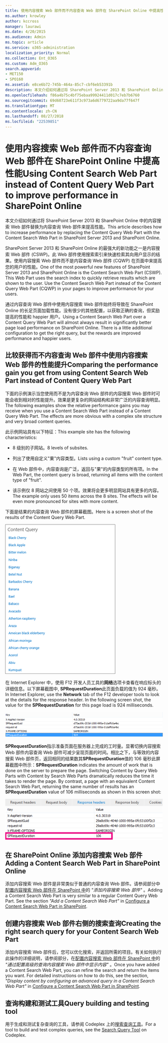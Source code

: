 ```yaml
---
title: 使用内容搜索 Web 部件而不内容查询 Web 部件在 SharePoint Online 中提高性能
ms.author: krowley
author: kccross
manager: laurawi
ms.date: 4/20/2015
ms.audience: Admin
ms.topic: article
ms.service: o365-administration
localization_priority: Normal
ms.collection: Ent_O365
ms.custom: Adm_O365
search.appverid:
- MET150
- SPO160
ms.assetid: e8ce6b72-745b-464a-85c7-cbf6eb53391b
description: 本文介绍如何通过将 SharePoint Server 2013 和 SharePoint Online 中的内容搜索 Web 部件替换为内容查询 Web 部件来提高性能。
ms.openlocfilehash: f86a4b75c4bf75ebaa99924411d017c7eb7b6760
ms.sourcegitcommit: 69d60723e611f3c973a6d6779722aa9da77f647f
ms.translationtype: MT
ms.contentlocale: zh-CN
ms.lasthandoff: 08/27/2018
ms.locfileid: "22539851"
---
```

# <a name="using-content-search-web-part-instead-of-content-query-web-part-to-improve-performance-in-sharepoint-online"></a><span data-ttu-id="00aaa-103">使用内容搜索 Web 部件而不内容查询 Web 部件在 SharePoint Online 中提高性能</span><span class="sxs-lookup"><span data-stu-id="00aaa-103">Using Content Search Web Part instead of Content Query Web Part to improve performance in SharePoint Online</span></span>

<span data-ttu-id="00aaa-104">本文介绍如何通过将 SharePoint Server 2013 和 SharePoint Online 中的内容搜索 Web 部件替换为内容查询 Web 部件来提高性能。</span><span class="sxs-lookup"><span data-stu-id="00aaa-104">This article describes how to increase performance by replacing the Content Query Web Part with the Content Search Web Part in SharePoint Server 2013 and SharePoint Online.</span></span>
  
<span data-ttu-id="00aaa-p101">SharePoint Server 2013 和 SharePoint Online 的最强大的新功能之一是内容搜索 Web 部件 (CSWP)。此 Web 部件使用搜索索引来快速检索其向用户显示的结果。使用内容搜索 Web 部件而不是内容查询 Web 部件 (CQWP) 在页面中来提高您的用户的性能。</span><span class="sxs-lookup"><span data-stu-id="00aaa-p101">One of the most powerful new features of SharePoint Server 2013 and SharePoint Online is the Content Search Web Part (CSWP). This Web Part uses the search index to quickly retrieve results which are shown to the user. Use the Content Search Web Part instead of the Content Query Web Part (CQWP) in your pages to improve performance for your users.</span></span>
  
<span data-ttu-id="00aaa-p102">通过内容查询 Web 部件中使用内容搜索 Web 部件始终将导致在 SharePoint Online 的长足页面加载性能。没有很少的其他配置，以获取正确的查询，但奖励提高的性能和 happier 用户。</span><span class="sxs-lookup"><span data-stu-id="00aaa-p102">Using a Content Search Web Part over a Content Query Web Part will almost always result in significantly better page load performance on SharePoint Online. There is a little additional configuration to get the right query, but the rewards are improved performance and happier users.</span></span>
  
## <a name="comparing-the-performance-gain-you-get-from-using-content-search-web-part-instead-of-content-query-web-part"></a><span data-ttu-id="00aaa-110">比较获得而不内容查询 Web 部件中使用内容搜索 Web 部件的性能提升</span><span class="sxs-lookup"><span data-stu-id="00aaa-110">Comparing the performance gain you get from using Content Search Web Part instead of Content Query Web Part</span></span>

<span data-ttu-id="00aaa-p103">下面的示例演示当您使用而不是为内容查询 Web 部件的内容搜索 Web 部件时可能会收到相对的性能提升。效果是更复杂的网站结构和非常广泛的内容查询明显。</span><span class="sxs-lookup"><span data-stu-id="00aaa-p103">The following examples show the relative performance gains you may receive when you use a Content Search Web Part instead of a Content Query Web Part. The effects are more obvious with a complex site structure and very broad content queries.</span></span>
  
<span data-ttu-id="00aaa-113">此示例网站具有以下特征：</span><span class="sxs-lookup"><span data-stu-id="00aaa-113">This example site has the following characteristics:</span></span>
  
- <span data-ttu-id="00aaa-114">8 级别的子网站。</span><span class="sxs-lookup"><span data-stu-id="00aaa-114">8 levels of subsites.</span></span>
    
- <span data-ttu-id="00aaa-115">列出了使用自定义"果"内容类型。</span><span class="sxs-lookup"><span data-stu-id="00aaa-115">Lists using a custom "fruit" content type.</span></span>
    
- <span data-ttu-id="00aaa-116">在 Web 部件中，内容查询是广泛，返回与"果"的内容类型的所有项。</span><span class="sxs-lookup"><span data-stu-id="00aaa-116">In the Web Part, the content query is broad, returning all items with the content type of "fruit".</span></span>
    
- <span data-ttu-id="00aaa-p104">该示例仅 8 网站之间使用 50 个项。效果将会更多明显网站具有更多的内容。</span><span class="sxs-lookup"><span data-stu-id="00aaa-p104">The example only uses 50 items across the 8 sites. The effects will be even more pronounced for sites with more content.</span></span>
    
<span data-ttu-id="00aaa-119">下面是结果的内容查询 Web 部件的屏幕截图。</span><span class="sxs-lookup"><span data-stu-id="00aaa-119">Here is a screen shot of the results of the Content Query Web Part.</span></span>
  
![显示 Web 部件的内容查询的图形](media/b3d41f20-dfe5-46ed-9c0a-31057e82de33.png)
  
<span data-ttu-id="00aaa-p105">在 Internet Explorer 中，使用 F12 开发人员工具的**网络**选项卡查看在响应标头的详细信息。以下屏幕截图中, **SPRequestDuration**此页面负载的值为 924 毫秒。</span><span class="sxs-lookup"><span data-stu-id="00aaa-p105">In Internet Explorer, use the **Network** tab of the F12 developer tools to look at the details for the response header. In the following screen shot, the value for the **SPRequestDuration** for this page load is 924 milliseconds.</span></span> 
  
![显示请求持续时间为 924 的屏幕截图](media/343571f2-a249-4de2-bc11-2cee93498aea.png)
  
 <span data-ttu-id="00aaa-p106">**SPRequestDuration**指示准备页面在服务器上完成的工时量。显著切换内容搜索 Web 部件内容查询 Web 部件可减少呈现页面的时间。相比之下，与等效的内容搜索 Web 部件页，返回相同的结果数其**SPRequestDuration**值的 106 毫秒此屏幕截图中所示：</span><span class="sxs-lookup"><span data-stu-id="00aaa-p106">**SPRequestDuration** indicates the amount of work that is done on the server to prepare the page. Switching Content by Query Web Parts with Content by Search Web Parts dramatically reduces the time it takes to render the page. By contrast, a page with an equivalent Content Search Web Part, returning the same number of results has an **SPRequestDuration** value of 106 milliseconds as shown in this screen shot:</span></span> 
  
![显示请求持续时间为 106 的屏幕截图](media/b46387ac-660d-4e5e-a11c-cc430e912962.png)
  
## <a name="adding-a-content-search-web-part-in-sharepoint-online"></a><span data-ttu-id="00aaa-128">在 SharePoint Online 添加内容搜索 Web 部件</span><span class="sxs-lookup"><span data-stu-id="00aaa-128">Adding a Content Search Web Part in SharePoint Online</span></span>

<span data-ttu-id="00aaa-p107">添加内容搜索 Web 部件是非常类似于普通的内容查询 Web 部件。请参阅部分中[配置内容搜索 Web 部件在 SharePoint 中](https://support.office.com/article/Configure-a-Content-Search-Web-Part-in-SharePoint-0dc16de1-dbe4-462b-babb-bf8338c36c9a)的 *"添加内容搜索 Web 部件"* 。</span><span class="sxs-lookup"><span data-stu-id="00aaa-p107">Adding a Content Search Web Part is very similar to a regular Content Query Web Part. See the section  *"Add a Content Search Web Part"*  in [Configure a Content Search Web Part in SharePoint](https://support.office.com/article/Configure-a-Content-Search-Web-Part-in-SharePoint-0dc16de1-dbe4-462b-babb-bf8338c36c9a).</span></span>
  
## <a name="creating-the-right-search-query-for-your-content-search-web-part"></a><span data-ttu-id="00aaa-131">创建内容搜索 Web 部件右侧的搜索查询</span><span class="sxs-lookup"><span data-stu-id="00aaa-131">Creating the right search query for your Content Search Web Part</span></span>

<span data-ttu-id="00aaa-p108">添加内容搜索 Web 部件后，您可以优化搜索，并返回所需的项目。有关如何执行此操作的详细说明，请参阅部分，在[配置内容搜索 Web 部件在 SharePoint 中](https://support.office.com/article/Configure-a-Content-Search-Web-Part-in-SharePoint-0dc16de1-dbe4-462b-babb-bf8338c36c9a)的 *"通过配置高级的查询内容搜索 Web 部件中显示内容"* 。</span><span class="sxs-lookup"><span data-stu-id="00aaa-p108">Once you have added a Content Search Web Part, you can refine the search and return the items you want. For detailed instructions on how to do this, see the section,  *"Display content by configuring an advanced query in a Content Search Web Part"*  in [Configure a Content Search Web Part in SharePoint](https://support.office.com/article/Configure-a-Content-Search-Web-Part-in-SharePoint-0dc16de1-dbe4-462b-babb-bf8338c36c9a).</span></span>
  
## <a name="query-building-and-testing-tool"></a><span data-ttu-id="00aaa-134">查询构建和测试工具</span><span class="sxs-lookup"><span data-stu-id="00aaa-134">Query building and testing tool</span></span>

<span data-ttu-id="00aaa-135">用于生成和测试复杂查询的工具，请参阅 Codeplex 上的[搜索查询工具](https://sp2013searchtool.codeplex.com/)。</span><span class="sxs-lookup"><span data-stu-id="00aaa-135">For a tool to build and test complex queries, see the [Search Query Tool](https://sp2013searchtool.codeplex.com/) on Codeplex.</span></span> 
  

